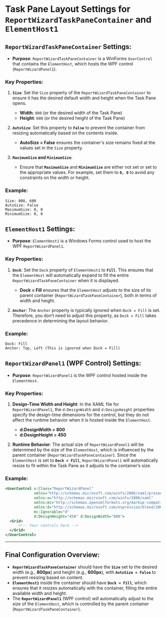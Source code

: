 # Task Pane Layout Settings for `ReportWizardTaskPaneContainer` and `ElementHost1`

## `ReportWizardTaskPaneContainer` Settings:
- **Purpose**: `ReportWizardTaskPaneContainer` is a WinForms `UserControl` that contains the `ElementHost`, which hosts the WPF control (`ReportWizardPanel1`).

### Key Properties:
1. **`Size`**: Set the `Size` property of the `ReportWizardTaskPaneContainer` to ensure it has the desired default width and height when the Task Pane opens.
   - **Width**: `800` (or the desired width of the Task Pane)
   - **Height**: `600` (or the desired height of the Task Pane)

2. **`AutoSize`**: Set this property to **`False`** to prevent the container from resizing automatically based on the contents inside.
   - **AutoSize = False** ensures the container's size remains fixed at the values set in the `Size` property.

3. **`MaximumSize` and `MinimumSize`**:
   - Ensure that **`MaximumSize`** and **`MinimumSize`** are either not set or set to the appropriate values. For example, set them to **`0, 0`** to avoid any constraints on the width or height.

### Example:
```text
Size: 800, 600
AutoSize: False
MaximumSize: 0, 0
MinimumSize: 0, 0
```

## `ElementHost1` Settings:
- **Purpose**: `ElementHost1` is a Windows Forms control used to host the WPF `ReportWizardPanel1`.

### Key Properties:
1. **`Dock`**: Set the `Dock` property of `ElementHost1` to **`Fill`**. This ensures that the `ElementHost` will automatically expand to fill the entire `ReportWizardTaskPaneContainer` when it is displayed.
   - **Dock = Fill** ensures that the `ElementHost` adjusts to the size of its parent container (`ReportWizardTaskPaneContainer`), both in terms of width and height.

2. **`Anchor`**: The `Anchor` property is typically ignored when `Dock = Fill` is set. Therefore, you don’t need to adjust this property, as `Dock = Fill` takes precedence in determining the layout behavior.

### Example:
```text
Dock: Fill
Anchor: Top, Left (This is ignored when Dock = Fill)
```

## `ReportWizardPanel1` (WPF Control) Settings:
- **Purpose**: `ReportWizardPanel1` is the WPF control hosted inside the `ElementHost`.

### Key Properties:
1. **Design-Time Width and Height**: In the XAML file for `ReportWizardPanel1`, the `d:DesignWidth` and `d:DesignHeight` properties specify the design-time dimensions for the control, but they do not affect the runtime behavior when it is hosted inside the `ElementHost`.
   - **d:DesignWidth = 800**
   - **d:DesignHeight = 450**

2. **Runtime Behavior**: The actual size of `ReportWizardPanel1` will be determined by the size of the `ElementHost`, which is influenced by the parent container (`ReportWizardTaskPaneContainer`). Since the `ElementHost` is set to **`Dock = Fill`**, `ReportWizardPanel1` will automatically resize to fit within the Task Pane as it adjusts to the container’s size.

### Example:
```xml
<UserControl x:Class="ReportWizardPanel"
             xmlns="http://schemas.microsoft.com/winfx/2006/xaml/presentation"
             xmlns:x="http://schemas.microsoft.com/winfx/2006/xaml"
             xmlns:mc="http://schemas.openxmlformats.org/markup-compatibility/2006"
             xmlns:d="http://schemas.microsoft.com/expression/blend/2008"
             mc:Ignorable="d"
             d:DesignHeight="450" d:DesignWidth="800">
  <Grid>
      <!-- Your controls here -->
  </Grid>
</UserControl>
```

---

## Final Configuration Overview:
- **`ReportWizardTaskPaneContainer`** should have the **`Size`** set to the desired width (e.g., **800px**) and height (e.g., **600px**), with **`AutoSize = False`** to prevent resizing based on content.
- **`ElementHost1`** inside the container should have **`Dock = Fill`**, which ensures that it resizes automatically with the container, filling the entire available width and height.
- The **`ReportWizardPanel1`** (WPF control) will automatically adjust to the size of the `ElementHost`, which is controlled by the parent container (`ReportWizardTaskPaneContainer`).

<!-- @nested-tags:task-pane -->